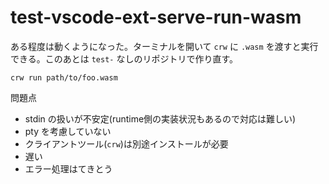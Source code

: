 # test-vscode-ext-serve-run-wasm

ある程度は動くようになった。ターミナルを開いて `crw` に `.wasm` を渡すと実行できる。このあとは `test-` なしのリポジトリで作り直す。

```
crw run path/to/foo.wasm
```

問題点
- stdin の扱いが不安定(runtime側の実装状況もあるので対応は難しい)
- pty を考慮していない
- クライアントツール(`crw`)は別途インストールが必要
- 遅い
- エラー処理はてきとう